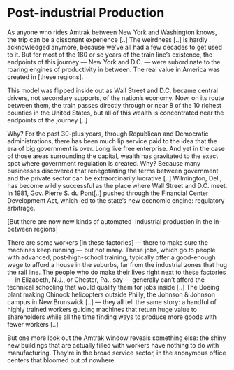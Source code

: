 # Post-industrial Production

As anyone who rides Amtrak between New York and Washington knows, the trip can be a dissonant experience [..] The weirdness [..] is hardly acknowledged anymore, 
because we’ve all had a few decades to get used to it. But for most of 
the 180 or so years of the train line’s existence, the endpoints of this
 journey — New York and D.C. — were subordinate to the roaring engines 
of productivity in between. The real value in America was created in [these regions].

This model was flipped inside out as Wall Street and D.C. became central
 drivers, not secondary supports, of the nation’s economy. Now, on its 
route between them, the train passes directly through or near 8 of the 
10 richest counties in the United States, but all of this wealth is 
concentrated near the endpoints of the journey [..]

Why? For the past 30-plus years, through Republican and Democratic 
administrations, there has been much lip service paid to the idea that 
the era of big government is over. Long live free enterprise. And yet in
 the case of those areas surrounding the capital, wealth has gravitated 
to the exact spot where government regulation is created. Why? Because 
many businesses discovered that renegotiating the terms between 
government and the private sector can be extraordinarily lucrative [..] Wilmington, Del., has become wildly successful as the place 
where Wall Street and D.C. meet. In 1981, Gov. Pierre S. du Pont[..]
pushed through the Financial Center Development Act, which led to the 
state’s new economic engine: regulatory arbitrage.

[But there are now new kinds of automated  industrial production in the in-between regions]

There are some workers [in these factories] — there to make sure the machines keep 
running — but not many. These jobs, which go to people with advanced, 
post-high-school training, typically offer a good-enough wage to afford a
 house in the suburbs, far from the industrial zones that hug the rail 
line. The people who do make their lives right next to these factories —
 in Elizabeth, N.J., or Chester, Pa., say — generally can’t afford the 
technical schooling that would qualify them for jobs inside [..] The Boeing plant making Chinook helicopters outside Philly, the Johnson 
& Johnson campus in New Brunswick [..] — they 
all tell the same story: a handful of highly trained workers guiding 
machines that return huge value to shareholders while all the time 
finding ways to produce more goods with fewer workers [..]

But one more look out the Amtrak window reveals something else: the shiny new buildings that are
 actually filled with workers have nothing to do with manufacturing. 
They’re in the broad service sector, in the anonymous office centers 
that bloomed out of nowhere. 
















